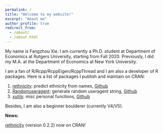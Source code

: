 ```yaml
---
permalink: /
title: "Welcome to my website!"
excerpt: "About me"
author_profile: true
redirect_from:
  - /about/
  - /about.html
---
```


My name is Fangzhou Xie. I am currently a Ph.D. student at Department of
Economics at Rutgers University, starting from Fall 2020.
Previously, I did my M.A. at the Department of Economics at New York University.

I am a fan of R/Rcpp/RcppEigen/RcppThread and I am also a developer of R packages. Here is a list of packages I publish and maintain on CRAN:

1. [rethnicity](https://cran.r-project.org/web/packages/rethnicity/index.html): predict ethnicity from names, [Github](https://github.com/fangzhou-xie/rethnicity)
2. [Randomuseragent](https://cran.r-project.org/web/packages/Randomuseragent/index.html): generate random useragent string, [Github](https://github.com/fangzhou-xie/Randomuseragent)
3. [xutils](https://cran.r-project.org/web/packages/xutils/index.html): misc personal functions, [Github](https://github.com/fangzhou-xie/xutils)

Besides, I am also a beginner boulderer (currently V4/V5).

[//]: # "add news section later"

**News:** 

[rethnicity](https://cran.r-project.org/web/packages/rethnicity/index.html) (version 0.2.2) now on CRAN!
